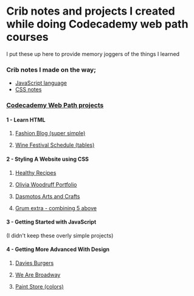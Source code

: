 Crib notes and projects I created while doing Codecademy web path courses 
============================================================

I put these up here to provide memory joggers of the things I learned

### Crib notes I made on the way;
- [JavaScript language](docs/JavaScript_crib_notes.md)
- [CSS notes](docs/css_notes/css_grum_notes.md)

### [Codecademy Web Path projects](https://www.codecademy.com/learn/paths/web-development)
#### 1 - Learn HTML

1. [Fashion Blog (super simple)](https://grumbit.github.io/webPathProjects/1_Learn_HTML/1_Fashion_Blog/index.html)

2. [Wine Festival Schedule (tables)](https://grumbit.github.io/webPathProjects/1_Learn_HTML/2_Wine_Festival_Schedule_(tables)/index.html)

#### 2 - Styling A Website using CSS

1. [Healthy Recipes](https://grumbit.github.io/webPathProjects/2_Styling_A_Website_Using_CSS/1_Healthy_Recipes_(lists)/index.html)

1. [Olivia Woodruff Portfolio](https://grumbit.github.io/webPathProjects/2_Styling_A_Website_Using_CSS/2_Olivia_Woodruff_Portfolio/index.html)

1. [Dasmotos Arts and Crafts](https://grumbit.github.io/webPathProjects/2_Styling_A_Website_Using_CSS/3_Dasmotos_Arts_and_Crafts/index.html)

1. [Grum extra - combining 5 above](https://grumbit.github.io/webPathProjects/2_Styling_A_Website_Using_CSS/Grum_combined/index.html)

#### 3 - Getting Started with JavaScript
 (I didn't keep these overly simple projects)

#### 4 - Getting More Advanced With Design

1. [Davies Burgers](https://grumbit.github.io/webPathProjects/4_Getting_More_Advanced_With_Design/1_Davies_Burgers_(box_model_basics)/index.html)

1. [We Are Broadway](https://grumbit.github.io/webPathProjects/4_Getting_More_Advanced_With_Design/2_We_Are_Broadway_(display_and_position)/index.html)

2. [Paint Store (colors)](https://grumbit.github.io/webPathProjects/4_Getting_More_Advanced_With_Design/3_Paint_Store_(colors)/index.html)





<!-- 

##### Blank entry for next projects;
1. [](https://grumbit.github.io/webPathProjects//index.html)
 -->

